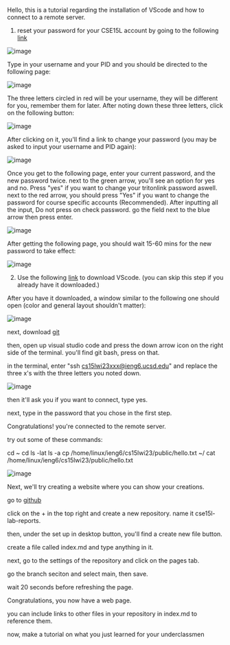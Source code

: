Hello, this is a tutorial regarding the installation of VScode and how to connect to a remote server.


1. reset your password for your CSE15L account by going to the following [link](https://sdacs.ucsd.edu/~icc/index.php)

![image](https://user-images.githubusercontent.com/89693979/215351866-8478461b-ed32-4e9b-a867-f8eefe086060.png)

Type in your username and your PID and you should be directed to the following page:

![image](https://user-images.githubusercontent.com/89693979/215351959-367fa31d-c601-4f94-b6d8-a30a6cd89671.png)

The three letters circled in red will be your username, they will be different for you, remember them for later. After noting down these three letters, click on the following button:

![image](https://user-images.githubusercontent.com/89693979/215352106-dec8bac5-e824-453b-ae2b-ca7171aa379c.png)

After clicking on it, you'll find a link to change your password (you may be asked to input your username and PID again):

![image](https://user-images.githubusercontent.com/89693979/215352074-432676e6-263f-4b34-b1db-7c2f05342553.png)

Once you get to the following page, enter your current password, and the new password twice. next to the green arrow, you'll see an option for yes and no. Press "yes" if you want to change your tritonlink password aswell. next to the red arrow, you should press "Yes" if you want to change the password for course specific accounts (Recommended). After inputting all the input, Do not press on check password. go the field next to the blue arrow then press enter.

![image](https://user-images.githubusercontent.com/89693979/215352305-46da853d-d035-44a3-8fad-f2c923c9ba7f.png)

After getting the following page, you should wait 15-60 mins for the new password to take effect:

![image](https://user-images.githubusercontent.com/89693979/215352435-9ac200b6-5694-4a92-a9e7-51f979be517b.png)

2. Use the following [link]( https://code.visualstudio.com/) to download VScode. (you can skip this step if you already have it downloaded.)

After you have it downloaded, a window similar to the following one should open (color and general layout shouldn't matter):

![image](https://user-images.githubusercontent.com/89693979/215352734-2479cc8a-f5d8-4bac-bf1c-2244358ef71e.png)



next, download [git](https://gitforwindows.org/)

then, open up visual studio code and press the down arrow icon on the right side of the terminal. you'll find git bash, press on that.

in the terminal, enter "ssh cs15lwi23xxx@ieng6.ucsd.edu" and replace the three x's with the three letters you noted down.

![image](https://user-images.githubusercontent.com/89693979/212206158-a1295a50-f878-401d-9e4c-6fa4f38b9bd5.png)


then it'll ask you if you want to connect, type yes.

next, type in the password that you chose in the first step.

Congratulations! you're connected to the remote server.

try out some of these commands:

cd ~
cd
ls -lat
ls -a
cp /home/linux/ieng6/cs15lwi23/public/hello.txt ~/
cat /home/linux/ieng6/cs15lwi23/public/hello.txt

![image](https://user-images.githubusercontent.com/89693979/212207499-6965f8f9-f31c-47f9-ba3c-a7dae4fc1d8d.png)


Next, we'll try creating a website where you can show your creations.

go to [github](www.github.com)

click on the + in the top right and create a new repository. name it cse15l-lab-reports.

then, under the set up in desktop button, you'll find a create new file button.

create a file called index.md and type anything in it.

next, go to the settings of the repository and click on the pages tab.

go the branch seciton and select main, then save.

wait 20 seconds before refreshing the page.

Congratulations, you now have a web page.

you can include links to other files in your repository in index.md to reference them.

now, make a tutorial on what you just learned for your underclassmen
